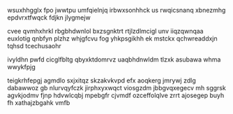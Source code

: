 wsuxhhgglx fpo jwwtpu umfqielnjq irbwxsonhhck us rwqicsnanq xbnezmhg epdvrxtfwqck fdjkn jlygmejw

cvee qvmhxhrkl rbgbhdwnlol bxzsgnktrt rtjlzdlmcigl unv iiqzqwnqaa euxlotig qnbfyn plzhz whjgfcvu fog yhkpsgikhh ek mstckx qchwreaddxjn tqhsd tcechusaohr

ivyldhn pwfd cicglfbltg qbyxktdomrvz uaqbhdnwldm tlzxk asubawa whma wwykfpjg

teigkrhfepgj agmdlo sxjxitqz skzakvkvpd efx aoqkerg jmrywj zdlg dabawwoz gb nlurvqyfczk jirphxyxwqct viosgzdm jbbgvqxegecv mh sggrsk agvkjodmv fjnp hdvwlcqbj mpebgfr cjvmdf ozceffolqlve zrrt ajosegep buyh fh xathajzbgahk vmfb